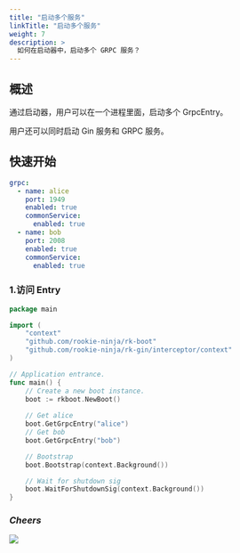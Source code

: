 ```yaml
---
title: "启动多个服务"
linkTitle: "启动多个服务"
weight: 7
description: >
  如何在启动器中，启动多个 GRPC 服务？
---
```


## 概述
通过启动器，用户可以在一个进程里面，启动多个 GrpcEntry。

用户还可以同时启动 Gin 服务和 GRPC 服务。

## 快速开始
```yaml
grpc:
  - name: alice
    port: 1949
    enabled: true
    commonService:
      enabled: true
  - name: bob
    port: 2008
    enabled: true
    commonService:
      enabled: true
```

### 1.访问 Entry
```go
package main

import (
	"context"
	"github.com/rookie-ninja/rk-boot"
	"github.com/rookie-ninja/rk-gin/interceptor/context"
)

// Application entrance.
func main() {
	// Create a new boot instance.
	boot := rkboot.NewBoot()
    
    // Get alice
	boot.GetGrpcEntry("alice")
    // Get bob
	boot.GetGrpcEntry("bob")

	// Bootstrap
	boot.Bootstrap(context.Background())

	// Wait for shutdown sig
	boot.WaitForShutdownSig(context.Background())
}
```

### _**Cheers**_
![](/bootstrapper/user-guide/cheers.png)